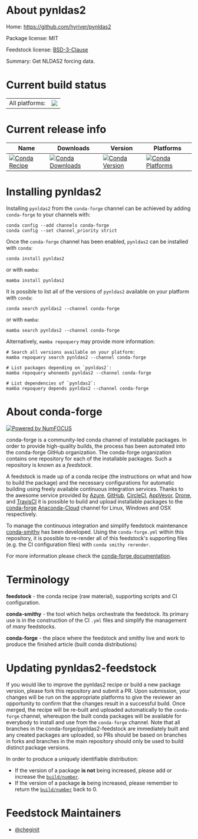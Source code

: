 About pynldas2
==============

Home: https://github.com/hyriver/pynldas2

Package license: MIT

Feedstock license: [BSD-3-Clause](https://github.com/conda-forge/pynldas2-feedstock/blob/main/LICENSE.txt)

Summary: Get NLDAS2 forcing data.

Current build status
====================


<table><tr><td>All platforms:</td>
    <td>
      <a href="https://dev.azure.com/conda-forge/feedstock-builds/_build/latest?definitionId=18350&branchName=main">
        <img src="https://dev.azure.com/conda-forge/feedstock-builds/_apis/build/status/pynldas2-feedstock?branchName=main">
      </a>
    </td>
  </tr>
</table>

Current release info
====================

| Name | Downloads | Version | Platforms |
| --- | --- | --- | --- |
| [![Conda Recipe](https://img.shields.io/badge/recipe-pynldas2-green.svg)](https://anaconda.org/conda-forge/pynldas2) | [![Conda Downloads](https://img.shields.io/conda/dn/conda-forge/pynldas2.svg)](https://anaconda.org/conda-forge/pynldas2) | [![Conda Version](https://img.shields.io/conda/vn/conda-forge/pynldas2.svg)](https://anaconda.org/conda-forge/pynldas2) | [![Conda Platforms](https://img.shields.io/conda/pn/conda-forge/pynldas2.svg)](https://anaconda.org/conda-forge/pynldas2) |

Installing pynldas2
===================

Installing `pynldas2` from the `conda-forge` channel can be achieved by adding `conda-forge` to your channels with:

```
conda config --add channels conda-forge
conda config --set channel_priority strict
```

Once the `conda-forge` channel has been enabled, `pynldas2` can be installed with `conda`:

```
conda install pynldas2
```

or with `mamba`:

```
mamba install pynldas2
```

It is possible to list all of the versions of `pynldas2` available on your platform with `conda`:

```
conda search pynldas2 --channel conda-forge
```

or with `mamba`:

```
mamba search pynldas2 --channel conda-forge
```

Alternatively, `mamba repoquery` may provide more information:

```
# Search all versions available on your platform:
mamba repoquery search pynldas2 --channel conda-forge

# List packages depending on `pynldas2`:
mamba repoquery whoneeds pynldas2 --channel conda-forge

# List dependencies of `pynldas2`:
mamba repoquery depends pynldas2 --channel conda-forge
```


About conda-forge
=================

[![Powered by
NumFOCUS](https://img.shields.io/badge/powered%20by-NumFOCUS-orange.svg?style=flat&colorA=E1523D&colorB=007D8A)](https://numfocus.org)

conda-forge is a community-led conda channel of installable packages.
In order to provide high-quality builds, the process has been automated into the
conda-forge GitHub organization. The conda-forge organization contains one repository
for each of the installable packages. Such a repository is known as a *feedstock*.

A feedstock is made up of a conda recipe (the instructions on what and how to build
the package) and the necessary configurations for automatic building using freely
available continuous integration services. Thanks to the awesome service provided by
[Azure](https://azure.microsoft.com/en-us/services/devops/), [GitHub](https://github.com/),
[CircleCI](https://circleci.com/), [AppVeyor](https://www.appveyor.com/),
[Drone](https://cloud.drone.io/welcome), and [TravisCI](https://travis-ci.com/)
it is possible to build and upload installable packages to the
[conda-forge](https://anaconda.org/conda-forge) [Anaconda-Cloud](https://anaconda.org/)
channel for Linux, Windows and OSX respectively.

To manage the continuous integration and simplify feedstock maintenance
[conda-smithy](https://github.com/conda-forge/conda-smithy) has been developed.
Using the ``conda-forge.yml`` within this repository, it is possible to re-render all of
this feedstock's supporting files (e.g. the CI configuration files) with ``conda smithy rerender``.

For more information please check the [conda-forge documentation](https://conda-forge.org/docs/).

Terminology
===========

**feedstock** - the conda recipe (raw material), supporting scripts and CI configuration.

**conda-smithy** - the tool which helps orchestrate the feedstock.
                   Its primary use is in the construction of the CI ``.yml`` files
                   and simplify the management of *many* feedstocks.

**conda-forge** - the place where the feedstock and smithy live and work to
                  produce the finished article (built conda distributions)


Updating pynldas2-feedstock
===========================

If you would like to improve the pynldas2 recipe or build a new
package version, please fork this repository and submit a PR. Upon submission,
your changes will be run on the appropriate platforms to give the reviewer an
opportunity to confirm that the changes result in a successful build. Once
merged, the recipe will be re-built and uploaded automatically to the
`conda-forge` channel, whereupon the built conda packages will be available for
everybody to install and use from the `conda-forge` channel.
Note that all branches in the conda-forge/pynldas2-feedstock are
immediately built and any created packages are uploaded, so PRs should be based
on branches in forks and branches in the main repository should only be used to
build distinct package versions.

In order to produce a uniquely identifiable distribution:
 * If the version of a package **is not** being increased, please add or increase
   the [``build/number``](https://docs.conda.io/projects/conda-build/en/latest/resources/define-metadata.html#build-number-and-string).
 * If the version of a package **is** being increased, please remember to return
   the [``build/number``](https://docs.conda.io/projects/conda-build/en/latest/resources/define-metadata.html#build-number-and-string)
   back to 0.

Feedstock Maintainers
=====================

* [@cheginit](https://github.com/cheginit/)

